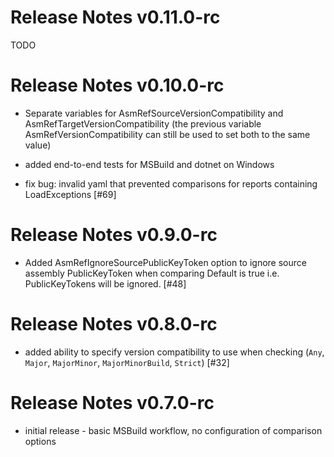 # Release Notes v0.11.0-rc
TODO

# Release Notes v0.10.0-rc

* Separate variables for AsmRefSourceVersionCompatibility and AsmRefTargetVersionCompatibility
(the previous variable AsmRefVersionCompatibility can still be used to set both to the same value)

* added end-to-end tests for MSBuild and dotnet on Windows

* fix bug: invalid yaml that prevented comparisons for reports containing LoadExceptions [#69]

# Release Notes v0.9.0-rc

* Added AsmRefIgnoreSourcePublicKeyToken option to ignore source assembly PublicKeyToken when comparing
Default is true i.e. PublicKeyTokens will be ignored. [#48]

# Release Notes v0.8.0-rc

* added ability to specify version compatibility to use when checking (`Any`, `Major`, `MajorMinor`, `MajorMinorBuild`, `Strict`) [#32]

# Release Notes v0.7.0-rc

* initial release - basic MSBuild workflow, no configuration of comparison options





